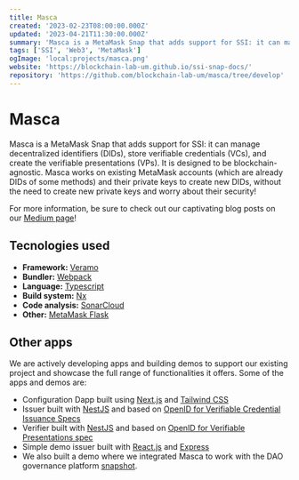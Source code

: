 ```yaml
---
title: Masca
created: '2023-02-23T08:00:00.000Z'
updated: '2023-04-21T11:30:00.000Z'
summary: 'Masca is a MetaMask Snap that adds support for SSI: it can manage DIDs, store VCs, and create the VPs. Masca works on existing MetaMask accounts to create new DIDs, without the need to create new private keys and worry about their security!'
tags: ['SSI', 'Web3', 'MetaMask']
ogImage: 'local:projects/masca.png'
website: 'https://blockchain-lab-um.github.io/ssi-snap-docs/'
repository: 'https://github.com/blockchain-lab-um/masca/tree/develop'
---
```


# Masca

Masca is a MetaMask Snap that adds support for SSI: it can manage decentralized identifiers (DIDs), store verifiable credentials (VCs), and create the verifiable presentations (VPs). It is designed to be blockchain-agnostic. Masca works on existing MetaMask accounts (which are already DIDs of some methods) and their private keys to create new DIDs, without the need to create new private keys and worry about their security!

For more information, be sure to check out our captivating blog posts on our [Medium page](https://medium.com/@blockchainlabum)!

## Tecnologies used

- **Framework:** [Veramo](https://github.com/uport-project/veramo)
- **Bundler:** [Webpack](https://webpack.js.org/)
- **Language:** [Typescript](https://www.typescriptlang.org/)
- **Build system:** [Nx](https://nx.dev/)
- **Code analysis:** [SonarCloud](https://www.sonarsource.com/products/sonarcloud/)
- **Other:** [MetaMask Flask](https://metamask.io/flask/)

## Other apps

We are actively developing apps and building demos to support our existing project and showcase the full range of functionalities it offers. Some of the apps and demos are:

- Configuration Dapp built using [Next.js](https://nextjs.org/) and [Tailwind CSS](https://tailwindcss.com/)
- Issuer built with [NestJS](https://nestjs.com/) and based on [OpenID for Verifiable Credential Issuance Specs](https://openid.net/specs/openid-4-verifiable-credential-issuance-1_0.html)
- Verifier built with [NestJS](https://nestjs.com/) and based on [OpenID for Verifiable Presentations spec](https://openid.net/specs/openid-4-verifiable-presentations-1_0.html)
- Simple demo issuer built with [React.js](https://reactjs.org/) and [Express](https://expressjs.com/)
- We also built a demo where we integrated Masca to work with the DAO governance platform [snapshot](https://docs.snapshot.org/).
